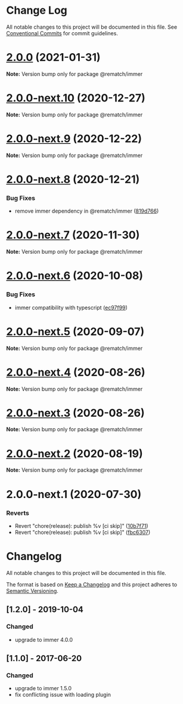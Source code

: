 # Change Log

All notable changes to this project will be documented in this file.
See [Conventional Commits](https://conventionalcommits.org) for commit guidelines.

# [2.0.0](https://github.com/rematch/rematch/compare/@rematch/immer@2.0.0-next.10...@rematch/immer@2.0.0) (2021-01-31)

**Note:** Version bump only for package @rematch/immer





# [2.0.0-next.10](https://github.com/rematch/rematch/compare/@rematch/immer@2.0.0-next.9...@rematch/immer@2.0.0-next.10) (2020-12-27)

**Note:** Version bump only for package @rematch/immer





# [2.0.0-next.9](https://github.com/rematch/rematch/compare/@rematch/immer@2.0.0-next.8...@rematch/immer@2.0.0-next.9) (2020-12-22)

**Note:** Version bump only for package @rematch/immer





# [2.0.0-next.8](https://github.com/rematch/rematch/compare/@rematch/immer@2.0.0-next.7...@rematch/immer@2.0.0-next.8) (2020-12-21)


### Bug Fixes

* remove immer dependency in @rematch/immer ([819d766](https://github.com/rematch/rematch/commit/819d76654779d883379e3f2e25270a45f8ab72c1))





# [2.0.0-next.7](https://github.com/rematch/rematch/compare/@rematch/immer@2.0.0-next.6...@rematch/immer@2.0.0-next.7) (2020-11-30)

**Note:** Version bump only for package @rematch/immer





# [2.0.0-next.6](https://github.com/rematch/rematch/compare/@rematch/immer@2.0.0-next.5...@rematch/immer@2.0.0-next.6) (2020-10-08)


### Bug Fixes

* immer compatibility with typescript ([ec97f99](https://github.com/rematch/rematch/commit/ec97f994f2deff75d6a8dc866878a62c8ecf2f1e))





# [2.0.0-next.5](https://github.com/rematch/rematch/compare/@rematch/immer@2.0.0-next.4...@rematch/immer@2.0.0-next.5) (2020-09-07)

**Note:** Version bump only for package @rematch/immer





# [2.0.0-next.4](https://github.com/rematch/rematch/compare/@rematch/immer@2.0.0-next.3...@rematch/immer@2.0.0-next.4) (2020-08-26)

**Note:** Version bump only for package @rematch/immer





# [2.0.0-next.3](https://github.com/rematch/rematch/compare/@rematch/immer@2.0.0-next.2...@rematch/immer@2.0.0-next.3) (2020-08-26)

**Note:** Version bump only for package @rematch/immer





# [2.0.0-next.2](https://github.com/rematch/rematch/compare/@rematch/immer@2.0.0-next.1...@rematch/immer@2.0.0-next.2) (2020-08-19)

**Note:** Version bump only for package @rematch/immer





# 2.0.0-next.1 (2020-07-30)


### Reverts

* Revert "chore(release): publish %v [ci skip]" ([10b7f71](https://github.com/rematch/rematch/commit/10b7f71f88b44e6d9bf6f60a9c207e01014ff700))
* Revert "chore(release): publish %v [ci skip]" ([fbc6307](https://github.com/rematch/rematch/commit/fbc6307eec881a9856d01217c2cb570f2d131ca0))





# Changelog

All notable changes to this project will be documented in this file.

The format is based on [Keep a Changelog](http://keepachangelog.com/en/1.0.0/)
and this project adheres to [Semantic Versioning](http://semver.org/spec/v2.0.0.html).

## [1.2.0] - 2019-10-04

### Changed

- upgrade to immer 4.0.0

## [1.1.0] - 2017-06-20

### Changed

- upgrade to immer 1.5.0
- fix conflicting issue with loading plugin
